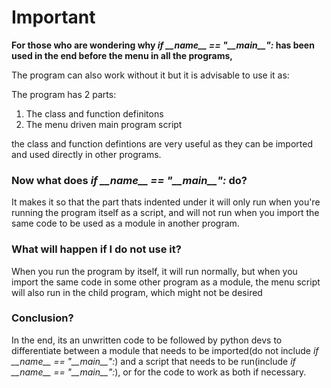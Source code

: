 # Important

**For those who are wondering why *if \_\_name__ == "\_\_main__":* has been used in the end before the menu in all the programs,**

The program can also work without it but it is advisable to use it as:

The program has 2 parts:
1) The class and function definitons
2) The menu driven main program script

the class and function defintions are very useful as they can be imported and used directly in other programs.

### **Now what does *if \_\_name__ == "\_\_main__":* do?**

It makes it so that the part thats indented under it will only run when you're running the program itself as a script, and will not run when you import the same code to be used as a module in another program. 

### **What will happen if I do not use it?**

When you run the program by itself, it will run normally, but when you import the same code in some other program as a module, the menu script will also run in the child program, which might not be desired

### **Conclusion?**

In the end, its an unwritten code to be followed by python devs to differentiate between a module that needs to be imported(do not include *if \_\_name__ == "\_\_main__":*) and a script that needs to be run(include *if \_\_name__ == "\_\_main__":*),
or for the code to work as both if necessary.
